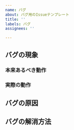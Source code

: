 ```yaml
---
name: バグ
about: バグ用のIssueテンプレート
title: ''
labels: バグ
assignees: ''

---
```


## バグの現象
<!-- 発生したバグの現象を入力    (ここは表示されません)-->
### 本来あるべき動作
### 実際の動作

## バグの原因
<!-- バグの原因を記載する    (ここは表示されません)-->

## バグの解消方法
<!-- バグを解消するための方法を記載する    (ここは表示されません)-->
